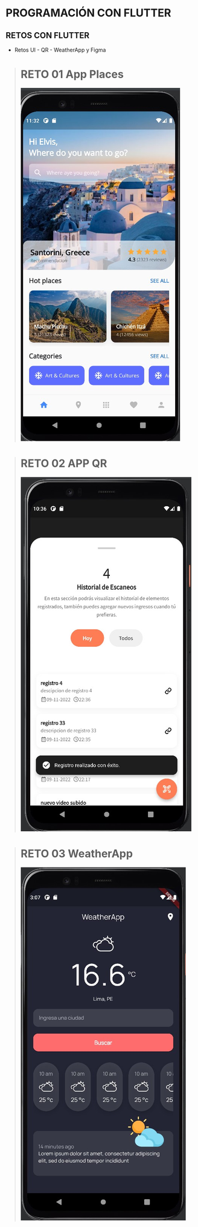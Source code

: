 # PROGRAMACIÓN CON FLUTTER
## RETOS CON FLUTTER

- Retos UI - QR - WeatherApp y Figma
>   # RETO 01 App Places
>   ![Reto 01 UI!](practica_ui/practica_ui.jpg "Lugares App")

>   # RETO 02 APP QR
>   ![Reto 02 QR APP!](qr_practica/qr_app.jpg "Scanner QR")

>   # RETO 03 WeatherApp
>   ![Reto 02 QR APP!](practica_weatherapp/weatherApp.jpg "App de Clima")